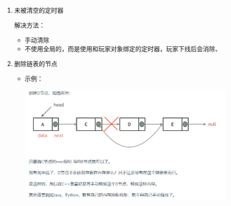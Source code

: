 1. 未被清空的定时器

   解决方法：

   - 手动清除
   - 不使用全局的，而是使用和玩家对象绑定的定时器，玩家下线后会消除、
   
2. 删除链表的节点

   - 示例：

     ![image-20230306150102504](examples.assets/image-20230306150102504.png)
